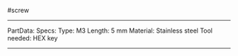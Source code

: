 #screw

---
PartData:
    Specs:
        Type: M3
        Length: 5 mm
        Material: Stainless steel
        Tool needed: HEX key

---
